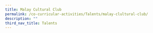```yaml
---
title: Malay Cultural Club
permalink: /co-curricular-activities/Talents/malay-clultural-club/
description: ""
third_nav_title: Talents
---
```

